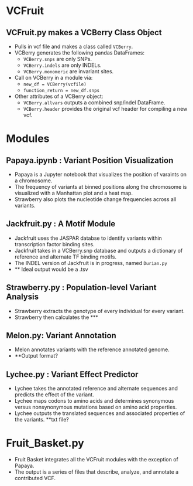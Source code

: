 # VCFruit

## VCFruit.py makes a VCBerry Class Object
- Pulls in vcf file and makes a class called `VCBerry`.
- VCBerry generates the following pandas DataFrames:
  - `VCBerry.snps` are only SNPs.
  - `VCBerry.indels` are only INDELs.
  - `VCBerry.monomeric` are invariant sites.
- Call on VCBerry in a module via:
  - `new_df = VCBerry(vcfile)`
  - `function_return = new_df.snps`
- Other attributes of a VCBerry object:
  - `VCBerry.allvars` outputs a combined snp/indel DataFrame.
  - `VCBerry.header` provides the original vcf header for compiling a new vcf.

# Modules 
## Papaya.ipynb : Variant Position Visualization
- Papaya is a Jupyter notebook that visualizes the position of varaints on a chromosome.
- The frequency of variants at binned positions along the chromosome is visualized with a Manhattan plot and a heat map.
- Strawberry also plots the nucleotide change frequencies across all variants.

## Jackfruit.py : A Motif Module
- Jackfruit uses the JASPAR databse to identify variants within transcription factor binding sites.
- Jackfruit takes in a VCBerry.snp database and outputs a dictionary of reference and alternate TF binding motifs.
- The INDEL version of Jackfruit is in progress, named `Durian.py`
- ** Ideal output would be a .tsv

## Strawberry.py : Population-level Variant Analysis
- Strawberry extracts the genotype of every individual for every variant.
- Strawberry then calculates the ***

## Melon.py: Variant Annotation
- Melon annotates variants with the reference annotated genome.
- **Output format?

## Lychee.py : Variant Effect Predictor
- Lychee takes the annotated reference and alternate sequences and predicts the effect of the variant.
- Lychee maps codons to amino acids and determines synonymous versus nonsynonymous mutations based on amino acid properties. 
- Lychee outputs the translated sequences and associated properties of the variants. **txt file?

# Fruit_Basket.py
- Fruit Basket integrates all the VCFruit modules with the exception of Papaya.
- The output is a series of files that describe, analyze, and annotate a contributed VCF. 
